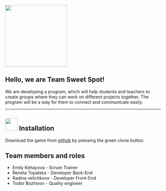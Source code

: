 <img src="https://media.discordapp.net/attachments/815253581149896790/815319353578225694/logo-sweet-spot-removebg-preview.png?width=455&height=455" width="200">

## Hello, we are Team Sweet Spot!

We are developing a program, which will help students and teachers to create groups where they can work on different projects together. 
The program will be a way for them to connect and communicate easily.

---
 

## <img src="https://media.discordapp.net/attachments/815253581149896790/815324537624723476/candy_bullet.png?width=455&height=455" width="40"> Installation 

Download the game from [github](https://github.com/edkehayova18/sweet_spot_project) by pressing the green clone button. 

## Team members and roles

- Emily Kehayova - Scrum Trainer
- Reneta Topalska  - Developer Back-End
- Radina velichkova - Developer Front-End
- Todor Bozhinov - Quality engineer
